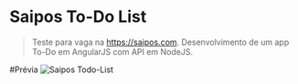 # Saipos To-Do List
> Teste para vaga na https://saipos.com.
> Desenvolvimento de um app To-Do em AngularJS com API em NodeJS.

#Prévia
![Saipos Todo-List](https://i.imgur.com/pGcgmhEl.jpg)

